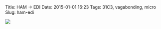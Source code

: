 Title: HAM -> EDI
Date: 2015-01-01 16:23
Tags: 31C3, vagabonding, micro
Slug: ham-edi

<img src="{static}/media/images/2015-01-01 ham-edi.jpg" class="align-center" loading="lazy" />
